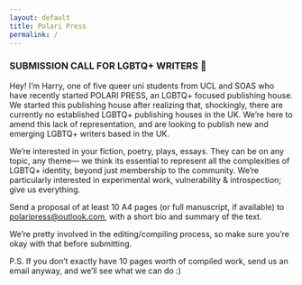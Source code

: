 ```yaml
---
layout: default
title: Polari Press
permalink: /
---
```


### SUBMISSION CALL FOR LGBTQ+ WRITERS 🌈 

Hey! I’m Harry, one of five queer uni students from UCL and SOAS who have recently started POLARI PRESS, an LGBTQ+ focused publishing house. We started this publishing house after realizing that, shockingly, there are currently no established LGBTQ+ publishing houses in the UK. 
We’re here to amend this lack of representation, and are looking to publish new and emerging LGBTQ+ writers based in the UK.

We’re interested in your fiction, poetry, plays, essays. They can be on any topic, any theme— we think its essential to represent all the complexities of LGBTQ+ identity, beyond just membership to the community. We’re particularly interested in experimental work, vulnerability & introspection; give us everything.  

Send a proposal of at least 10 A4 pages (or full manuscript, if available) to [polaripress@outlook.com](mailto:polaripress@outlook.com), with a short bio and summary of the text.

We’re pretty involved in the editing/compiling process, so make sure you’re okay with that before submitting. 

P.S. If you don’t exactly have 10 pages worth of compiled work, send us an email anyway, and we’ll see what we can do :)